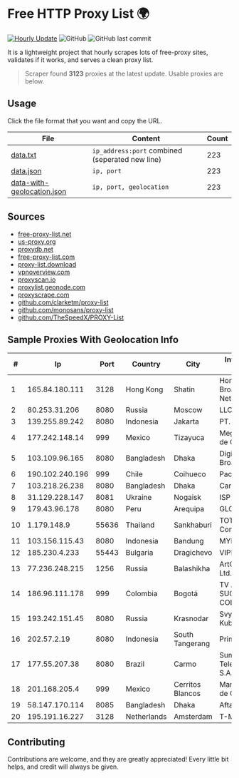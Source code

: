 
# Free HTTP Proxy List 🌍

[![Hourly Update](https://github.com/mertguvencli/http-proxy-list/actions/workflows/main.yml/badge.svg?branch=main)](https://github.com/mertguvencli/http-proxy-list/actions/workflows/main.yml)
![GitHub](https://img.shields.io/github/license/mertguvencli/http-proxy-list)
![GitHub last commit](https://img.shields.io/github/last-commit/mertguvencli/http-proxy-list)

It is a lightweight project that hourly scrapes lots of free-proxy sites, validates if it works, and serves a clean proxy list.


> Scraper found **3123** proxies at the latest update. Usable proxies are below.

## Usage

Click the file format that you want and copy the URL.


|File|Content|Count|
|----|-------|-----|
|[data.txt](https://raw.githubusercontent.com/mertguvencli/http-proxy-list/main/proxy-list/data.txt)|`ip_address:port` combined (seperated new line)|223|
|[data.json](https://raw.githubusercontent.com/mertguvencli/http-proxy-list/main/proxy-list/data.json)|`ip, port`|223|
|[data-with-geolocation.json](https://raw.githubusercontent.com/mertguvencli/http-proxy-list/main/proxy-list/data-with-geolocation.json)|`ip, port, geolocation`|223|

## Sources

* [free-proxy-list.net](https://free-proxy-list.net)
* [us-proxy.org](https://www.us-proxy.org)
* [proxydb.net](http://proxydb.net)
* [free-proxy-list.com](https://free-proxy-list.com/?page=&port=&type%5B%5D=http&type%5B%5D=https&up_time=0&search=Search)
* [proxy-list.download](https://www.proxy-list.download/HTTP)
* [vpnoverview.com](https://vpnoverview.com/privacy/anonymous-browsing/free-proxy-servers)
* [proxyscan.io](https://www.proxyscan.io)
* [proxylist.geonode.com](https://proxylist.geonode.com/api/proxy-list?limit=300&page=1&sort_by=lastChecked&sort_type=desc&protocols=http,https)
* [proxyscrape.com](https://api.proxyscrape.com/v2/?request=displayproxies&protocol=http&timeout=10000&country=all&ssl=all&anonymity=all)
* [github.com/clarketm/proxy-list](https://raw.githubusercontent.com/clarketm/proxy-list/master/proxy-list-raw.txt)
* [github.com/monosans/proxy-list](https://raw.githubusercontent.com/monosans/proxy-list/main/proxies/http.txt)
* [github.com/TheSpeedX/PROXY-List](https://raw.githubusercontent.com/TheSpeedX/PROXY-List/master/http.txt)


## Sample Proxies With Geolocation Info

|#|Ip|Port|Country|City|Internet Service Provider|
|-|--|----|-------|----|-------------------------|
|1|165.84.180.111|3128|Hong Kong|Shatin|Hong Kong Broadband Network Ltd|
|2|80.253.31.206|8080|Russia|Moscow|LLC SETEL|
|3|139.255.89.242|8080|Indonesia|Jakarta|PT. LINKNET|
|4|177.242.148.14|999|Mexico|Tizayuca|Mega Cable, S.A. de C.V.|
|5|103.109.96.165|8080|Bangladesh|Dhaka|Digi Jadoo Broadband Ltd|
|6|190.102.240.196|999|Chile|Coihueco|Pacifico Cable SPA.|
|7|103.218.26.238|8080|Bangladesh|Dhaka|Carnival Internet|
|8|31.129.228.147|8081|Ukraine|Nogaisk|ISP Syndicate|
|9|179.43.96.178|8080|Peru|Arequipa|GLG PERU SAC|
|10|1.179.148.9|55636|Thailand|Sankhaburi|TOT Public Company Limited|
|11|103.156.115.43|8080|Indonesia|Bandung|MYREPUBLIC|
|12|185.230.4.233|55443|Bulgaria|Dragichevo|VIPNET PRIM Ltd|
|13|77.236.248.215|1256|Russia|Balashikha|ArtCommunications Ltd. ISP. Moscow|
|14|186.96.111.178|999|Colombia|Bogotá|TV AZTECA SUCURSAL COLOMBIA|
|15|193.242.151.45|8080|Russia|Krasnodar|SvyazResurs-Kuban|
|16|202.57.2.19|8080|Indonesia|South Tangerang|Primanet - ISP|
|17|177.55.207.38|8080|Brazil|Carmo|Sumicity Telecomunicacoes S.A.|
|18|201.168.205.4|999|Mexico|Cerritos Blancos|Marcatel Com, S.A. de C.V.|
|19|58.147.170.114|8085|Bangladesh|Dhaka|Aftab IT Limited|
|20|195.191.16.227|3128|Netherlands|Amsterdam|T-Mobile Thuis BV|



## Contributing

Contributions are welcome, and they are greatly appreciated! Every
little bit helps, and credit will always be given.

